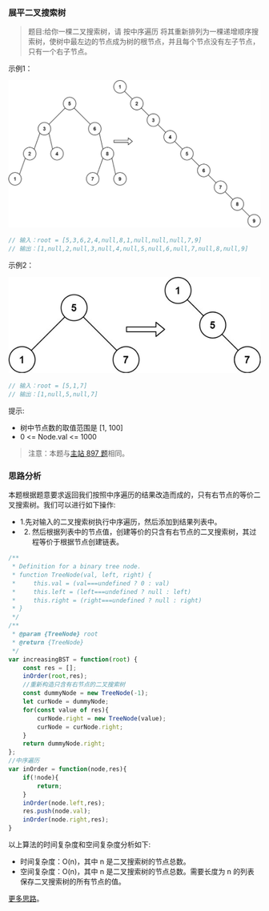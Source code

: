 ###  展平二叉搜索树

> 题目:给你一棵二叉搜索树，请 按中序遍历 将其重新排列为一棵递增顺序搜索树，使树中最左边的节点成为树的根节点，并且每个节点没有左子节点，只有一个右子节点。

示例1：

![](../../images/2/increasingBST-1.jpg)

```js
// 输入：root = [5,3,6,2,4,null,8,1,null,null,null,7,9]
// 输出：[1,null,2,null,3,null,4,null,5,null,6,null,7,null,8,null,9]
```

示例2：

![](../../images/2/increasingBST-2.jpg)

```js
// 输入：root = [5,1,7]
// 输出：[1,null,5,null,7]
```

提示:

* 树中节点数的取值范围是 [1, 100]
* 0 <= Node.val <= 1000


> 注意：本题与[主站 897 题](https://leetcode-cn.com/problems/increasing-order-search-tree/)相同。

### 思路分析

本题根据题意要求返回我们按照中序遍历的结果改造而成的，只有右节点的等价二叉搜索树。我们可以进行如下操作:

* 1.先对输入的二叉搜索树执行中序遍历，然后添加到结果列表中。
* 2. 然后根据列表中的节点值，创建等价的只含有右节点的二叉搜索树，其过程等价于根据节点创建链表。

```js
/**
 * Definition for a binary tree node.
 * function TreeNode(val, left, right) {
 *     this.val = (val===undefined ? 0 : val)
 *     this.left = (left===undefined ? null : left)
 *     this.right = (right===undefined ? null : right)
 * }
 */
/**
 * @param {TreeNode} root
 * @return {TreeNode}
 */
var increasingBST = function(root) {
    const res = [];
    inOrder(root,res);
    //重新构造只含有右节点的二叉搜索树
    const dummyNode = new TreeNode(-1);
    let curNode = dummyNode;
    for(const value of res){
        curNode.right = new TreeNode(value);
        curNode = curNode.right;
    }
    return dummyNode.right;
};
//中序遍历
var inOrder = function(node,res){
    if(!node){
        return;
    }
    inOrder(node.left,res);
    res.push(node.val);
    inOrder(node.right,res);
}
```

以上算法的时间复杂度和空间复杂度分析如下:

* 时间复杂度：O(n)，其中 n 是二叉搜索树的节点总数。
* 空间复杂度：O(n)，其中 n 是二叉搜索树的节点总数。需要长度为 n 的列表保存二叉搜索树的所有节点的值。

[更多思路](https://leetcode-cn.com/problems/NYBBNL/solution/zhan-ping-er-cha-sou-suo-shu-by-leetcode-pmxr/)。
